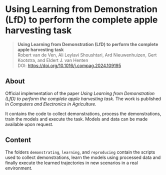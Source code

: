 # Using Learning from Demonstration (LfD) to perform the complete apple harvesting task

> **Using Learning from Demonstration (LfD) to perform the complete apple harvesting task**\
> Robert van de Ven, Ali Leylavi Shoushtari, Ard Nieuwenhuizen, Gert Kootstra, and Eldert J. van Henten\
> DOI: https://doi.org/10.1016/j.compag.2024.109195

## About
Official implementation of the paper *Using Learning from Demonstration (LfD) to perform the complete apple harvesting task*. The work is published in *Computers and Electronics in Agriculture*. 

It contains the code to collect demonstrations, process the demonstrations, train the models and execute the task. Models and data can be made available upon request. 

## Content
The folders ``demonstrating``, ``learning``, and ``reproducing`` contain the scripts used to collect demonstrations, learn the models using processed data and finally execute the learned trajectories in new scenarios in a real environment. 

